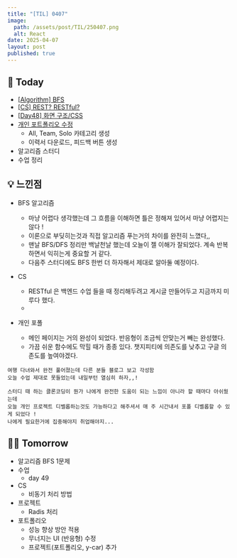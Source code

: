 ```yaml
---
title: "[TIL] 0407"
image:
  path: /assets/post/TIL/250407.png
  alt: React
date: 2025-04-07
layout: post 
published: true
---
```


## 📌 Today
- [[Algorithm] BFS](https://yeeun426.github.io/posts/BFS/)
- [[CS] REST? RESTful?](https://yeeun426.github.io/posts/Restful/)
- [[Day48] 화면 구조/CSS](https://yeeun426.github.io/posts/day48/)
- [개인 포트폴리오 수정](https://github.com/yeeun426/personal-portfolio)
  - All, Team, Solo 카테고리 생성
  - 이력서 다운로드, 피드백 버튼 생성
- 알고리즘 스터디
- 수업 정리

## 💡 느낀점
- BFS 알고리즘
  - 마냥 어렵다 생각했는데 그 흐름을 이해하면 틀은 정해져 있어서 마냥 어렵지는 않다 !
  - 이론으로 부딪히는것과 직접 알고리즘 푸는거의 차이를 완전히 느꼈다,,
  - 맨날 BFS/DFS 정리만 백날천날 했는데 오늘이 젤 이해가 잘되었다. 계속 반복하면서 익히는게 중요할 거 같다.
  - 다음주 스터디에도 BFS 한번 더 하자해서 제대로 알아둘 예정이다.

- CS
  - RESTful 은 백엔드 수업 들을 때 정리해두려고 게시글 만들어두고 지금까지 미루다 했다.
  - 

- 개인 포폴
  - 메인 페이지는 거의 완성이 되었다. 반응형이 조금씩 안맞는거 빼는 완성했다.
  - 가끔 쉬운 함수에도 막힐 때가 종종 있다. 챗지피티에 의존도를 낮추고 구글 의존도를 높여야겠다.

```
여행 다녀와서 완전 풀어졌는데 다른 분들 블로그 보고 각성함
오늘 수업 제대로 못들었는데 내일부턴 열심히 하자,,!

스터디 때 하는 클론코딩이 뭔가 나에게 완전한 도움이 되는 느낌이 아니라 할 때마다 아쉬웠는데
오늘 개인 프로젝트 디벨롭하는것도 가능하다고 해주셔서 매 주 시간내서 포폴 디벨롭할 수 있게 되었다 ! 
나에게 필요한거에 집중해야지 취업해야지...
```

## 💪🏽 Tomorrow
- 알고리즘 BFS 1문제
- 수업
  - day 49
- CS
  - 비동기 처리 방법
- 프로젝트
  - Radis 처리
- 포트폴리오
  - 성능 향상 방안 적용
  - 무너지는 UI (반응형) 수정
  - 프로젝트(포트폴리오, y-car) 추가